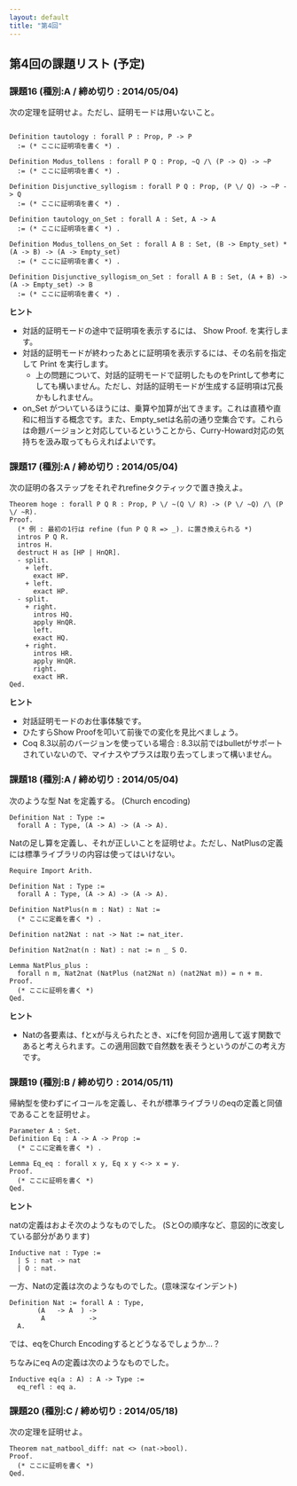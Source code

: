 ```yaml
---
layout: default
title: "第4回"
---
```


## 第4回の課題リスト (予定)

### 課題16 (種別:A / 締め切り : 2014/05/04)

次の定理を証明せよ。ただし、証明モードは用いないこと。

```coq

Definition tautology : forall P : Prop, P -> P
  := (* ここに証明項を書く *) .

Definition Modus_tollens : forall P Q : Prop, ~Q /\ (P -> Q) -> ~P
  := (* ここに証明項を書く *) .

Definition Disjunctive_syllogism : forall P Q : Prop, (P \/ Q) -> ~P -> Q
  := (* ここに証明項を書く *) .

Definition tautology_on_Set : forall A : Set, A -> A
  := (* ここに証明項を書く *) .

Definition Modus_tollens_on_Set : forall A B : Set, (B -> Empty_set) * (A -> B) -> (A -> Empty_set)
  := (* ここに証明項を書く *) .

Definition Disjunctive_syllogism_on_Set : forall A B : Set, (A + B) -> (A -> Empty_set) -> B
  := (* ここに証明項を書く *) .
```

**ヒント**

- 対話的証明モードの途中で証明項を表示するには、 Show Proof. を実行します。
- 対話的証明モードが終わったあとに証明項を表示するには、その名前を指定して Print を実行します。
  - 上の問題について、対話的証明モードで証明したものをPrintして参考にしても構いません。ただし、対話的証明モードが生成する証明項は冗長かもしれません。
- on\_Set がついているほうには、乗算や加算が出てきます。これは直積や直和に相当する概念です。また、Empty\_setは名前の通り空集合です。これらは命題バージョンと対応しているということから、Curry-Howard対応の気持ちを汲み取ってもらえればよいです。


### 課題17 (種別:A / 締め切り : 2014/05/04)

次の証明の各ステップをそれぞれrefineタクティックで置き換えよ。

```coq
Theorem hoge : forall P Q R : Prop, P \/ ~(Q \/ R) -> (P \/ ~Q) /\ (P \/ ~R).
Proof.
  (* 例 : 最初の1行は refine (fun P Q R => _). に置き換えられる *)
  intros P Q R.
  intros H.
  destruct H as [HP | HnQR].
  - split.
    + left.
      exact HP.
    + left.
      exact HP.
  - split.
    + right.
      intros HQ.
      apply HnQR.
      left.
      exact HQ.
    + right.
      intros HR.
      apply HnQR.
      right.
      exact HR.
Qed.
```


**ヒント**

- 対話証明モードのお仕事体験です。
- ひたすらShow Proofを叩いて前後での変化を見比べましょう。
- Coq 8.3以前のバージョンを使っている場合 : 8.3以前ではbulletがサポートされていないので、マイナスやプラスは取り去ってしまって構いません。

### 課題18 (種別:A / 締め切り : 2014/05/04)

次のような型 Nat を定義する。 (Church encoding)

```coq
Definition Nat : Type :=
  forall A : Type, (A -> A) -> (A -> A).
```

Natの足し算を定義し、それが正しいことを証明せよ。ただし、NatPlusの定義には標準ライブラリの内容は使ってはいけない。

```coq
Require Import Arith.

Definition Nat : Type :=
  forall A : Type, (A -> A) -> (A -> A).

Definition NatPlus(n m : Nat) : Nat :=
  (* ここに定義を書く *) .

Definition nat2Nat : nat -> Nat := nat_iter.

Definition Nat2nat(n : Nat) : nat := n _ S O.

Lemma NatPlus_plus :
  forall n m, Nat2nat (NatPlus (nat2Nat n) (nat2Nat m)) = n + m.
Proof.
  (* ここに証明を書く *)
Qed.
```

**ヒント**

- Natの各要素は、fとxが与えられたとき、xにfを何回か適用して返す関数であると考えられます。この適用回数で自然数を表そうというのがこの考え方です。

### 課題19 (種別:B / 締め切り : 2014/05/11)

帰納型を使わずにイコールを定義し、それが標準ライブラリのeqの定義と同値であることを証明せよ。

```coq
Parameter A : Set.
Definition Eq : A -> A -> Prop :=
  (* ここに定義を書く *) .

Lemma Eq_eq : forall x y, Eq x y <-> x = y.
Proof.
  (* ここに証明を書く *)
Qed.
```

**ヒント**

natの定義はおよそ次のようなものでした。 (SとOの順序など、意図的に改変している部分があります)

```coq
Inductive nat : Type :=
  | S : nat -> nat
  | O : nat.
```

一方、Natの定義は次のようなものでした。(意味深なインデント)

```coq
Definition Nat := forall A : Type,
       (A   -> A  ) ->
        A           ->
  A.
```

では、eqをChurch Encodingするとどうなるでしょうか…？

ちなみにeq Aの定義は次のようなものでした。

```coq
Inductive eq(a : A) : A -> Type :=
  eq_refl : eq a.
```

### 課題20 (種別:C / 締め切り : 2014/05/18)

次の定理を証明せよ。

```coq
Theorem nat_natbool_diff: nat <> (nat->bool).
Proof.
  (* ここに証明を書く *)
Qed.
```

